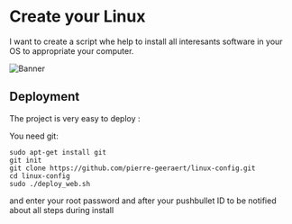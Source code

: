 # Create your Linux

I want to create a script whe help to install all interesants software in your OS to appropriate your computer.


![Banner](https://cdn.pixabay.com/photo/2017/01/31/16/57/linux-2025536_960_720.png)

## Deployment


The project is very easy to deploy :

You need git:
```
sudo apt-get install git
git init
git clone https://github.com/pierre-geeraert/linux-config.git
cd linux-config
sudo ./deploy_web.sh 
```
and enter your root password and after your pushbullet ID to be notified about all steps during install

